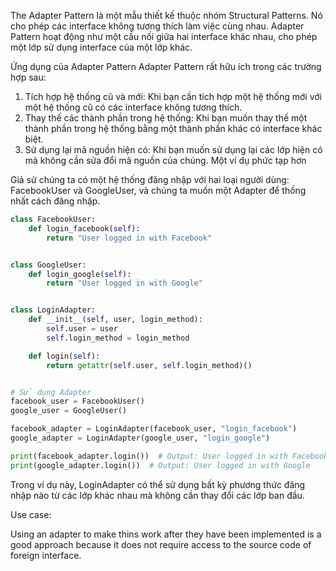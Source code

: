 The Adapter Pattern là một mẫu thiết kế thuộc nhóm Structural Patterns. Nó cho phép các interface không tương thích làm
việc cùng nhau. Adapter Pattern hoạt động như một cầu nối giữa hai interface khác nhau, cho phép một lớp sử dụng
interface của một lớp khác.

Ứng dụng của Adapter Pattern
Adapter Pattern rất hữu ích trong các trường hợp sau:

1. Tích hợp hệ thống cũ và mới: Khi bạn cần tích hợp một hệ thống mới với một hệ thống cũ có các interface không tương
   thích.
2. Thay thế các thành phần trong hệ thống: Khi bạn muốn thay thế một thành phần trong hệ thống bằng một thành phần khác
   có
   interface khác biệt.
3. Sử dụng lại mã nguồn hiện có: Khi bạn muốn sử dụng lại các lớp hiện có mà không cần sửa đổi mã nguồn của chúng.
   Một ví dụ phức tạp hơn

Giả sử chúng ta có một hệ thống đăng nhập với hai loại người dùng: FacebookUser và GoogleUser, và chúng ta muốn một
Adapter để thống nhất cách đăng nhập.

```python
class FacebookUser:
    def login_facebook(self):
        return "User logged in with Facebook"


class GoogleUser:
    def login_google(self):
        return "User logged in with Google"


class LoginAdapter:
    def __init__(self, user, login_method):
        self.user = user
        self.login_method = login_method

    def login(self):
        return getattr(self.user, self.login_method)()


# Sử dụng Adapter
facebook_user = FacebookUser()
google_user = GoogleUser()

facebook_adapter = LoginAdapter(facebook_user, "login_facebook")
google_adapter = LoginAdapter(google_user, "login_google")

print(facebook_adapter.login())  # Output: User logged in with Facebook
print(google_adapter.login())  # Output: User logged in with Google

```

Trong ví dụ này, LoginAdapter có thể sử dụng bất kỳ phương thức đăng nhập nào từ các lớp khác nhau mà không cần thay đổi
các lớp ban đầu.


Use case:

Using an adapter to make thins work after they have been implemented is a good approach
because it does not require access to the source code of foreign interface.


